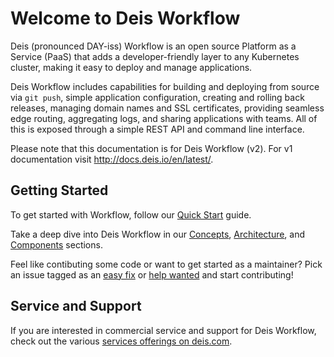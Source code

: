 # Welcome to Deis Workflow

Deis (pronounced DAY-iss) Workflow is an open source Platform as a Service (PaaS) that adds a
developer-friendly layer to any Kubernetes cluster, making it easy to deploy and manage
applications.

Deis Workflow includes capabilities for building and deploying from source via `git push`, simple
application configuration, creating and rolling back releases, managing domain names and SSL
certificates, providing seamless edge routing, aggregating logs, and sharing applications with
teams. All of this is exposed through a simple REST API and command line interface.

Please note that this documentation is for Deis Workflow (v2). For v1 documentation visit
<http://docs.deis.io/en/latest/>.

## Getting Started

To get started with Workflow, follow our [Quick Start][quickstart] guide.

Take a deep dive into Deis Workflow in our [Concepts][concepts], [Architecture][arch], and
[Components][components] sections.

Feel like contibuting some code or want to get started as a maintainer? Pick an issue tagged as an
[easy fix][] or [help wanted][] and start contributing!

## Service and Support

If you are interested in commercial service and support for Deis Workflow, check out the various
[services offerings on deis.com](https://deis.com/services).


[arch]: understanding-workflow/architecture.md
[concepts]: understanding-workflow/concepts.md
[components]: understanding-workflow/components.md
[easy fix]: https://github.com/pulls?utf8=%E2%9C%93&q=user%3Adeis+label%3A%22easy+fix%22+is%3Aopen
[help wanted]: https://github.com/pulls?utf8=%E2%9C%93&q=user%3Adeis+label%3A%22help+wanted%22+is%3Aopen
[quickstart]: quickstart/index.md
